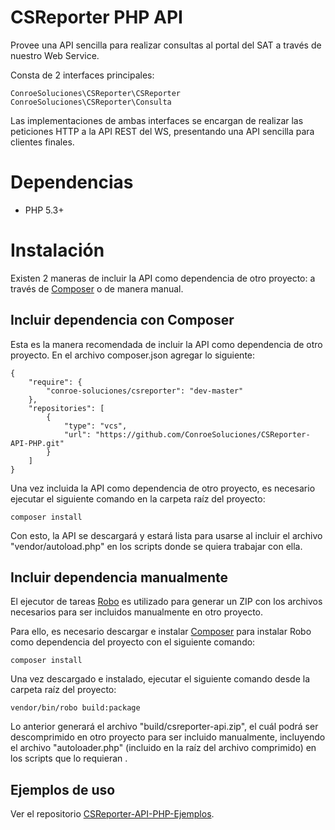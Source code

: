 # CSReporter PHP API

Provee una API sencilla para realizar consultas al portal del SAT a través
de nuestro Web Service.

Consta de 2 interfaces principales:

    ConroeSoluciones\CSReporter\CSReporter
    ConroeSoluciones\CSReporter\Consulta

Las implementaciones de ambas interfaces se encargan de realizar las peticiones
HTTP a la API REST del WS, presentando una API sencilla para clientes finales.

# Dependencias

* PHP 5.3+

# Instalación

Existen 2 maneras de incluir la API como dependencia de otro proyecto: a través
de [Composer](https://getcomposer.org/) o de manera manual.

## Incluir dependencia con Composer

Esta es la manera recomendada de incluir la API como dependencia de otro
proyecto. En el archivo composer.json agregar lo siguiente:

    {
        "require": {
            "conroe-soluciones/csreporter": "dev-master"
        },
        "repositories": [
            {
                "type": "vcs",
                "url": "https://github.com/ConroeSoluciones/CSReporter-API-PHP.git"
            }
        ]
    }

Una vez incluida la API como dependencia de otro proyecto, es necesario ejecutar
el siguiente comando en la carpeta raíz del proyecto:

    composer install

Con esto, la API se descargará y estará lista para usarse al incluir el archivo 
"vendor/autoload.php" en los scripts donde se quiera trabajar con ella.

## Incluir dependencia manualmente

El ejecutor de tareas [Robo](http://robo.li/) es utilizado para generar un
ZIP con los archivos necesarios para ser incluidos manualmente en otro
proyecto.

Para ello, es necesario descargar e instalar [Composer](https://getcomposer.org/)
para instalar Robo como dependencia del proyecto con el siguiente comando: 

    composer install

Una vez descargado e instalado, ejecutar el siguiente comando desde la carpeta 
raíz del proyecto:

    vendor/bin/robo build:package

Lo anterior generará el archivo "build/csreporter-api.zip", el cuál podrá
ser descomprimido en otro proyecto para ser incluido manualmente, incluyendo
el archivo "autoloader.php" (incluido en la raíz del archivo comprimido) en los 
scripts que lo requieran .

## Ejemplos de uso

Ver el repositorio [CSReporter-API-PHP-Ejemplos](https://github.com/ConroeSoluciones/CSReporter-API-PHP-Ejemplos).